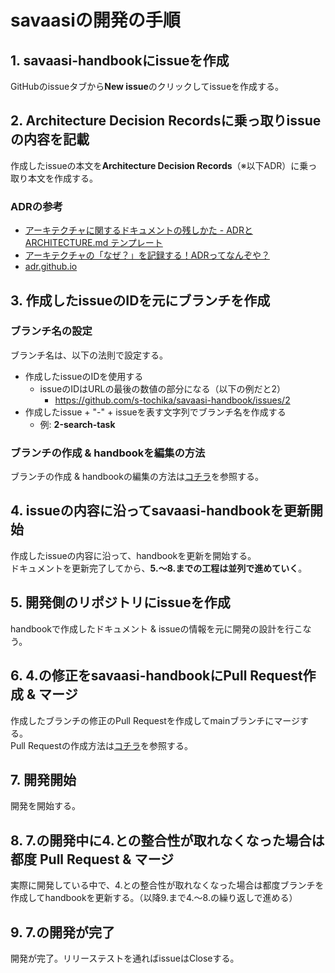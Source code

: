 # savaasiの開発の手順

## 1. savaasi-handbookにissueを作成

GitHubのissueタブから**New issue**のクリックしてissueを作成する。

## 2. Architecture Decision Recordsに乗っ取りissueの内容を記載

作成したissueの本文を**Architecture Decision Records**（※以下ADR）に乗っ取り本文を作成する。

### ADRの参考
 - [アーキテクチャに関するドキュメントの残しかた - ADRとARCHITECTURE.md テンプレート](https://qiita.com/e99h2121/items/f508ef4c9743b8fc9f5b)
 - [アーキテクチャの「なぜ？」を記録する！ADRってなんぞや？](https://qiita.com/fuubit/items/dbb22435202acbe48849)
 - [adr.github.io](https://adr.github.io/)

## 3. 作成したissueのIDを元にブランチを作成

### ブランチ名の設定
ブランチ名は、以下の法則で設定する。

 - 作成したissueのIDを使用する
   - issueのIDはURLの最後の数値の部分になる（以下の例だと2）
     - https://github.com/s-tochika/savaasi-handbook/issues/2
 - 作成したissue + "-" + issueを表す文字列でブランチ名を作成する
   - 例: **2-search-task**

### ブランチの作成 & handbookを編集の方法

ブランチの作成 & handbookの編集の方法は[コチラ](guide/01-local)を参照する。


## 4. issueの内容に沿ってsavaasi-handbookを更新開始

作成したissueの内容に沿って、handbookを更新を開始する。<br/>
ドキュメントを更新完了してから、**5.〜8.までの工程は並列で進めていく**。

## 5. 開発側のリポジトリにissueを作成

handbookで作成したドキュメント & issueの情報を元に開発の設計を行こなう。

## 6. 4.の修正をsavaasi-handbookにPull Request作成 & マージ

作成したブランチの修正のPull Requestを作成してmainブランチにマージする。<br/>
Pull Requestの作成方法は[コチラ](guide/01-local?id=_6-pull-requestを作成する)を参照する。

## 7. 開発開始

開発を開始する。

## 8. 7.の開発中に4.との整合性が取れなくなった場合は都度 Pull Request & マージ

実際に開発している中で、4.との整合性が取れなくなった場合は都度ブランチを作成してhandbookを更新する。（以降9.まで4.〜8.の繰り返しで進める）

## 9. 7.の開発が完了

開発が完了。リリーステストを通ればissueはCloseする。


